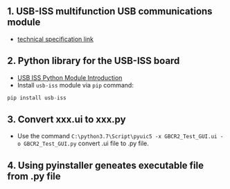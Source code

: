 ## 1. USB-ISS multifunction USB communications module
  - [technical specification link](https://www.robot-electronics.co.uk/htm/usb_iss_tech.htm)
## 2. Python library for the USB-ISS board
  - [USB ISS Python Module Introduction](https://usb-iss.readthedocs.io/en/latest/)
  - Install `usb-iss` module via `pip` command:
  ```python
  pip install usb-iss
  ```
## 3. Convert xxx.ui to xxx.py 
  - Use the command `C:\python3.7\Script\pyuic5 -x GBCR2_Test_GUI.ui -o GBCR2_Test_GUI.py` convert .ui file to .py file.
## 4. Using pyinstaller geneates executable file from .py file 
